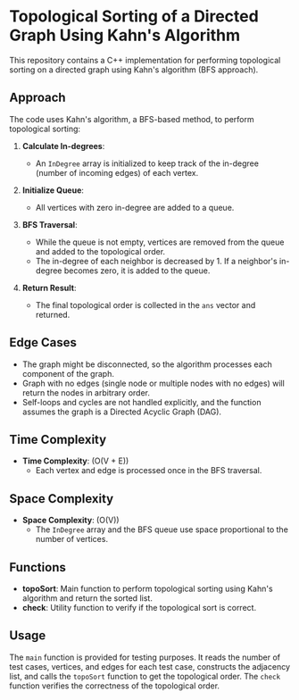# Topological Sorting of a Directed Graph Using Kahn's Algorithm

This repository contains a C++ implementation for performing topological sorting on a directed graph using Kahn's algorithm (BFS approach).

## Approach

The code uses Kahn's algorithm, a BFS-based method, to perform topological sorting:

1. **Calculate In-degrees**:
   - An `InDegree` array is initialized to keep track of the in-degree (number of incoming edges) of each vertex.

2. **Initialize Queue**:
   - All vertices with zero in-degree are added to a queue.

3. **BFS Traversal**:
   - While the queue is not empty, vertices are removed from the queue and added to the topological order.
   - The in-degree of each neighbor is decreased by 1. If a neighbor's in-degree becomes zero, it is added to the queue.

4. **Return Result**:
   - The final topological order is collected in the `ans` vector and returned.

## Edge Cases

- The graph might be disconnected, so the algorithm processes each component of the graph.
- Graph with no edges (single node or multiple nodes with no edges) will return the nodes in arbitrary order.
- Self-loops and cycles are not handled explicitly, and the function assumes the graph is a Directed Acyclic Graph (DAG).

## Time Complexity

- **Time Complexity**: \(O(V + E)\)
  - Each vertex and edge is processed once in the BFS traversal.

## Space Complexity

- **Space Complexity**: \(O(V)\)
  - The `InDegree` array and the BFS queue use space proportional to the number of vertices.

## Functions

- **topoSort**: Main function to perform topological sorting using Kahn's algorithm and return the sorted list.
- **check**: Utility function to verify if the topological sort is correct.

## Usage

The `main` function is provided for testing purposes. It reads the number of test cases, vertices, and edges for each test case, constructs the adjacency list, and calls the `topoSort` function to get the topological order. The `check` function verifies the correctness of the topological order.
